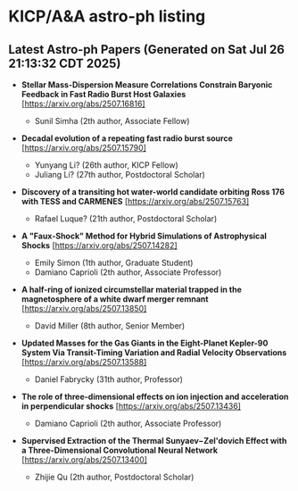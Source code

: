 # KICP/A&A astro-ph listing

## Latest Astro-ph Papers (Generated on Sat Jul 26 21:13:32 CDT 2025)

- **Stellar Mass-Dispersion Measure Correlations Constrain Baryonic Feedback in Fast Radio Burst Host Galaxies**
[https://arxiv.org/abs/2507.16816]
  + Sunil Simha (2th author, Associate Fellow)

- **Decadal evolution of a repeating fast radio burst source**
[https://arxiv.org/abs/2507.15790]
  + Yunyang Li? (26th author, KICP Fellow)
  + Juliang Li? (27th author, Postdoctoral Scholar)

- **Discovery of a transiting hot water-world candidate orbiting Ross 176 with TESS and CARMENES**
[https://arxiv.org/abs/2507.15763]
  + Rafael Luque? (21th author, Postdoctoral Scholar)

- **A "Faux-Shock" Method for Hybrid Simulations of Astrophysical Shocks**
[https://arxiv.org/abs/2507.14282]
  + Emily Simon (1th author, Graduate Student)
  + Damiano Caprioli (2th author, Associate Professor)

- **A half-ring of ionized circumstellar material trapped in the magnetosphere of a white dwarf merger remnant**
[https://arxiv.org/abs/2507.13850]
  + David Miller (8th author, Senior Member)

- **Updated Masses for the Gas Giants in the Eight-Planet Kepler-90 System Via Transit-Timing Variation and Radial Velocity Observations**
[https://arxiv.org/abs/2507.13588]
  + Daniel Fabrycky (31th author, Professor)

- **The role of three-dimensional effects on ion injection and acceleration in perpendicular shocks**
[https://arxiv.org/abs/2507.13436]
  + Damiano Caprioli (2th author, Associate Professor)

- **Supervised Extraction of the Thermal Sunyaev$-$Zel'dovich Effect with a Three-Dimensional Convolutional Neural Network**
[https://arxiv.org/abs/2507.13400]
  + Zhijie Qu (2th author, Postdoctoral Scholar)

